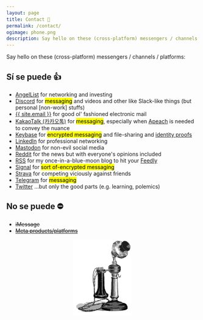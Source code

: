 ```yaml
---
layout: page
title: Contact 📇
permalink: /contact/
ogimage: phone.png
description: Say hello on these (cross-platform) messengers / channels / platforms
---
```

Say hello on these (cross-platform) messengers / channels / platforms:
## Sí se puede 👍
- <a href="https://angel.co/berens" target="_blank"><i class="fab fa-angellist"></i></a> <a href="https://angel.co/berens" target="_blank">AngelList</a> for networking and investing
- <a href="https://discordapp.com/users/181094465874821120" target="_blank"><i class="fab fa-discord"></i></a> <a href="https://discordapp.com/users/181094465874821120" target="_blank">Discord</a> for <mark>messaging</mark> and videos and other like Slack-like things (but personal [non-work] stuffs)
- <a href="mailto:{{ site.email }}"><i class="far fa-envelope"></i></a> <a href="mailto:{{ site.email }}">{{ site.email }}</a> for good ol' fashioned electronic mail
- <a href="https://www.kakaocorp.com/page/service/service/KakaoTalk?lang=ENG&tab=all" target="_blank">KakaoTalk (카카오톡)</a> for <mark>messaging</mark>, especially when <a href="https://www.90daykorean.com/kakaotalk-friends/#5-apeach" target="_blank">Apeach</a> is needed to convey the nuance
- <a href="https://keybase.io/berens" target="_blank"><i class="fab fa-keybase"></i></a> <a href="https://keybase.io/berens" target="_blank">Keybase</a> for <mark>encrypted messaging</mark> and file-sharing and <a href="https://book.keybase.io/guides/proof-integration-guide" target="_blank">identity proofs</a>
- <a href="https://linkedin.com/in/berensp" target="_blank"><i class="fab fa-linkedin-in"></i></a> <a href="https://linkedin.com/in/berensp" target="_blank">LinkedIn</a> for professional networking
- <a rel="me" href="https://mastodon.social/@berens" target="_blank"><i class="fab fa-mastodon"></i></a> <a rel="me" href="https://mastodon.social/@berens" target="_blank">Mastodon</a> for non-evil social media
- <a href="https://reddit.com/user/berensp" target="_blank"><i class="fab fa-reddit"></i></a> <a href="https://reddit.com/user/berensp" target="_blank">Reddit</a> for the news but with everyone's opinions included
- <a href="https://berens.co/feed.xml" target="_blank"><i class="fas fa-rss"></i></a> <a href="https://berens.co/feed.xml" target="_blank">RSS</a> for my once-in-a-blue-moon blog to hit your <a href="https://feedly.com/" target="_blank">Feedly</a>
- <a href="https://signal.org" target="_blank">Signal</a> for <mark>sort of-encrypted messaging</mark>
- <a href="https://www.strava.com/athletes/berenzino" target="_blank"><i class="fab fa-strava"></i></a> <a href="https://www.strava.com/athletes/berenzino" target="_blank">Strava</a> for competing viciously against friends
- <a href="https://t.me/berensp" target="_blank"><i class="fab fa-telegram"></i></a> <a href="https://t.me/berensp" target="_blank">Telegram</a> for <mark>messaging</mark>
- <a href="https://twitter.com/berensp" target="_blank"><i class="fab fa-twitter"></i></a> <a href="https://twitter.com/berensp" target="_blank">Twitter</a> ...but only the good parts (e.g. learning, polemics)

## No se puede ⛔
- <strike><i class="fab fa-apple"></i> iMessage</strike>
- <strike><a href="../fb"><i class="fab fa-facebook"></i></a> <a href="../fb">Meta products/platforms</a></strike>

<center><img src="/assets/og/phone.png" alt="phone" width="30%" height="30%"></center>